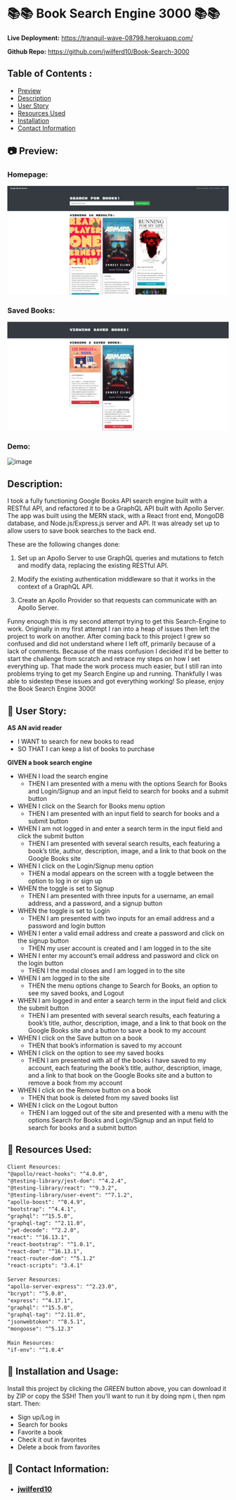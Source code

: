 # 📚📚 Book Search Engine 3000 📚📚

**Live Deployment:** https://tranquil-wave-08798.herokuapp.com/

**Github Repo:** https://github.com/jwilferd10/Book-Search-3000

## Table of Contents :
  - [Preview](#camera-preview)
  - [Description](#description)
  - [User Story](#book-user-story)
  - [Resources Used](#floppy_disk-resources-used)
  - [Installation](#minidisc-installation-and-usage)
  - [Contact Information](#e-mail-contact-information)

## :camera: Preview:

### Homepage:
![image](images/Homepage.png)
### Saved Books:
![image](images/SavedBooks.png)
### Demo:
![image](images/demo.gif)

## Description:
<p> I took a fully functioning Google Books API search engine built with a RESTful API, and refactored it to be a GraphQL API built with Apollo Server. The app was built using the MERN stack, with a React front end, MongoDB database, and Node.js/Express.js server and API. It was already set up to allow users to save book searches to the back end. </p>

<p> These are the following changes done: </p>

1) Set up an Apollo Server to use GraphQL queries and mutations to fetch and modify data, replacing the existing RESTful API.

2) Modify the existing authentication middleware so that it works in the context of a GraphQL API.

3) Create an Apollo Provider so that requests can communicate with an Apollo Server.

<p> Funny enough this is my second attempt trying to get this Search-Engine to work. Originally in my first attempt I ran into a heap of issues then left the project to work on another. After coming back to this project I grew so confused and did not understand where I left off, primarily because of a lack of comments. Because of the mass confusion I decided it'd be better to start the challenge from scratch and retrace my steps on how I set everything up. That made the work process much easier, but I still ran into problems trying to get my Search Engine up and running. Thankfully I was able to sidestep these issues and got everything working! So please, enjoy the Book Search Engine 3000! </p>

## :book: User Story:
**AS AN avid reader**
- I WANT to search for new books to read
- SO THAT I can keep a list of books to purchase

**GIVEN a book search engine**
- WHEN I load the search engine
  - THEN I am presented with a menu with the options Search for Books and Login/Signup and an input field to search for books and a submit button
- WHEN I click on the Search for Books menu option
  - THEN I am presented with an input field to search for books and a submit button
- WHEN I am not logged in and enter a search term in the input field and click the submit button
  - THEN I am presented with several search results, each featuring a book’s title, author, description, image, and a link to that book on the Google Books site
- WHEN I click on the Login/Signup menu option
  - THEN a modal appears on the screen with a toggle between the option to log in or sign up
- WHEN the toggle is set to Signup
  - THEN I am presented with three inputs for a username, an email address, and a password, and a signup button
- WHEN the toggle is set to Login
  - THEN I am presented with two inputs for an email address and a password and login button
- WHEN I enter a valid email address and create a password and click on the signup button
  - THEN my user account is created and I am logged in to the site
- WHEN I enter my account’s email address and password and click on the login button
  - THEN I the modal closes and I am logged in to the site
- WHEN I am logged in to the site
  - THEN the menu options change to Search for Books, an option to see my saved books, and Logout
- WHEN I am logged in and enter a search term in the input field and click the submit button
  - THEN I am presented with several search results, each featuring a book’s title, author, description, image, and a link to that book on the Google Books site and a button to save a book to my account
- WHEN I click on the Save button on a book
  - THEN that book’s information is saved to my account
- WHEN I click on the option to see my saved books
  - THEN I am presented with all of the books I have saved to my account, each featuring the book’s title, author, description, image, and a link to that book on the Google Books site and a button to remove a book from my account
- WHEN I click on the Remove button on a book
  - THEN that book is deleted from my saved books list
- WHEN I click on the Logout button
  - THEN I am logged out of the site and presented with a menu with the options Search for Books and Login/Signup and an input field to search for books and a submit button 

## :floppy_disk: Resources Used:
    Client Resources:
    "@apollo/react-hooks": "^4.0.0",
    "@testing-library/jest-dom": "^4.2.4",
    "@testing-library/react": "^9.3.2",
    "@testing-library/user-event": "^7.1.2",
    "apollo-boost": "^0.4.9",
    "bootstrap": "^4.4.1",
    "graphql": "^15.5.0",
    "graphql-tag": "^2.11.0",
    "jwt-decode": "^2.2.0",
    "react": "^16.13.1",
    "react-bootstrap": "^1.0.1",
    "react-dom": "^16.13.1",
    "react-router-dom": "^5.1.2"
    "react-scripts": "3.4.1"
    
    Server Resources:
    "apollo-server-express": "^2.23.0",
    "bcrypt": "^5.0.0",
    "express": "^4.17.1",
    "graphql": "^15.5.0",
    "graphql-tag": "^2.11.0",
    "jsonwebtoken": "^8.5.1",
    "mongoose": "^5.12.3"
    
    Main Resources:
    "if-env": "^1.0.4"

## :minidisc: Installation and Usage:
Install this project by clicking the *GREEN* button above, you can download it by ZIP or copy the SSH! Then you'll want to run it by doing npm i, then npm start. Then:
- Sign up/Log in
- Search for books
- Favorite a book
- Check it out in favorites
- Delete a book from favorites

## :e-mail: Contact Information:
- ### [jwilferd10](https://github.com/jwilferd10)
